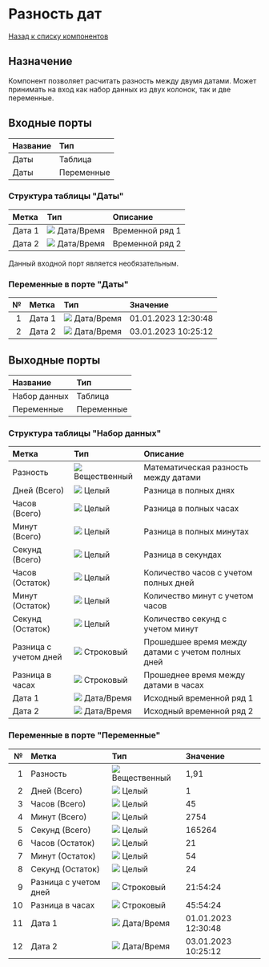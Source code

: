 # Разность дат

[Назад к списку компонентов](../README.md)

## Назначение

Компонент позволяет расчитать разность между двумя датами. Может принимать на вход как набор данных из двух колонок, так и две переменные.

## Входные порты

| Название  | Тип        |
|:----------|:-----------|
| Даты      | Таблица    |
| Даты      | Переменные |

### Структура таблицы "Даты"

| Метка        | Тип                                | Описание        |
|:-------------|:-----------------------------------|:----------------|
| Дата 1       | ![](./img/datetime.svg) Дата/Время | Временной ряд 1 |
| Дата 2       | ![](./img/datetime.svg) Дата/Время | Временной ряд 2 |

Данный входной порт является необязательным.

### Переменные в порте "Даты"

| № | Метка  | Тип                                | Значение               |
|--:|:-------|:-----------------------------------|:-----------------------|
| 1 | Дата 1 | ![](./img/datetime.svg) Дата/Время | 01.01.2023 12:30:48    |
| 2 | Дата 2 | ![](./img/datetime.svg) Дата/Время | 03.01.2023 10:25:12    |

## Выходные порты

| Название                | Тип        |
|:------------------------|:-----------|
| Набор данных            | Таблица    |
| Переменные              | Переменные |

### Структура таблицы "Набор данных"

| Метка                 | Тип                                    | Описание                                           |
|:----------------------|:---------------------------------------|:---------------------------------------------------|
| Разность              | ![](./img/realnumber.svg) Вещественный | Математическая разность между датами               |
| Дней (Всего)          | ![](./img/integer.svg) Целый           | Разница в полных днях                              |
| Часов  (Всего)        | ![](./img/integer.svg) Целый           | Разница в полных часах                             |
| Минут  (Всего)        | ![](./img/integer.svg) Целый           | Разница в полных минутах                           |
| Секунд  (Всего)       | ![](./img/integer.svg) Целый           | Разница в секундах                                 |
| Часов (Остаток)       | ![](./img/integer.svg) Целый           | Количество часов с учетом полных дней              |
| Минут (Остаток)       | ![](./img/integer.svg) Целый           | Количество минут с учетом часов                    |
| Секунд (Остаток)      | ![](./img/integer.svg) Целый           | Количество секунд с учетом минут                   |
| Разница с учетом дней | ![](./img/string.svg) Строковый        | Прошедшее время между датами с учетом полных дней  |
| Разница в часах       | ![](./img/string.svg) Строковый        | Прошеднее время между датами в часах               |
| Дата 1                | ![](./img/datetime.svg) Дата/Время     | Исходный временной ряд 1                           |
| Дата 2                | ![](./img/datetime.svg) Дата/Время     | Исходный временной ряд 2                           |

### Переменные в порте "Переменные"

| №  | Метка                 | Тип                                    | Значение            |
|---:|:----------------------|:---------------------------------------|:--------------------|
| 1  | Разность              | ![](./img/realnumber.svg) Вещественный | 1,91                |
| 2  | Дней (Всего)          | ![](./img/integer.svg) Целый           | 1                   |
| 3  | Часов  (Всего)        | ![](./img/integer.svg) Целый           | 45                  |
| 4  | Минут  (Всего)        | ![](./img/integer.svg) Целый           | 2754                |
| 5  | Секунд  (Всего)       | ![](./img/integer.svg) Целый           | 165264              |
| 6  | Часов (Остаток)       | ![](./img/integer.svg) Целый           | 21                  |
| 7  | Минут (Остаток)       | ![](./img/integer.svg) Целый           | 54                  |
| 8  | Секунд (Остаток)      | ![](./img/integer.svg) Целый           | 24                  |
| 9  | Разница с учетом дней | ![](./img/string.svg) Строковый        | 21:54:24            |
| 10 | Разница в часах       | ![](./img/string.svg) Строковый        | 45:54:24            |
| 11 | Дата 1                | ![](./img/datetime.svg) Дата/Время     | 01.01.2023 12:30:48 |
| 12 | Дата 2                | ![](./img/datetime.svg) Дата/Время     | 03.01.2023 10:25:12 |





